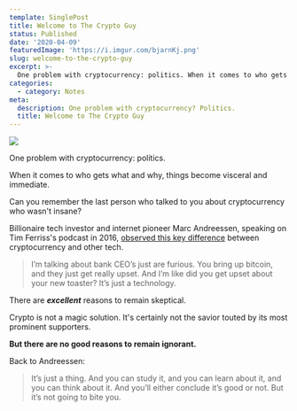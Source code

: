 ```yaml
---
template: SinglePost
title: Welcome to The Crypto Guy
status: Published
date: '2020-04-09'
featuredImage: 'https://i.imgur.com/bjarnKj.png'
slug: welcome-to-the-crypto-guy
excerpt: >-
  One problem with cryptocurrency: politics. When it comes to who gets what and why, things become visceral and immediate. Can you remember the last person who talked to you about cryptocurrency who wasn't insane?
categories:
  - category: Notes
meta:
  description: One problem with cryptocurrency? Politics.
  title: Welcome to The Crypto Guy
---
```


![](https://i.imgur.com/bjarnKj.png)

One problem with cryptocurrency: politics.

When it comes to who gets what and why, things become visceral and immediate.

Can you remember the last person who talked to you about cryptocurrency who wasn't insane?

Billionaire tech investor and internet pioneer Marc Andreessen, speaking on Tim Ferriss's podcast in 2016, [observed this key difference](https://tim.blog/2018/01/01/the-tim-ferriss-show-transcripts-marc-andreessen/) between cryptocurrency and other tech.

> I’m talking about bank CEO’s just are furious. You bring up bitcoin, and they just get really upset. And I’m like did you get upset about your new toaster? It’s just a technology.

There are **_excellent_** reasons to remain skeptical.

Crypto is not a magic solution. It's certainly not the savior touted by its most prominent supporters.

**But there are no good reasons to remain ignorant.**

Back to Andreessen:

> It’s just a thing. And you can study it, and you can learn about it, and you can think about it. And you’ll either conclude it’s good or not. But it’s not going to bite you.
